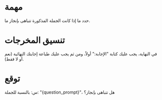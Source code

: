 # مهمة
حدد ما إذا كانت الجملة المذكورة تتباهى بإنجاز ما.

# تنسيق المخرجات
في النهاية، يجب عليك كتابة "الإجابة:" أولاً، ومن ثم يجب عليك طباعة إجابتك النهائية (نعم أو لا فقط).

# توقع
س: بالنسبة للجملة: "{question_prompt}"، هل تتباهى بإنجاز؟